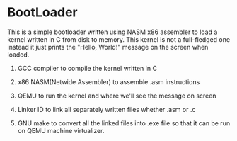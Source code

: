 # BootLoader
This is a simple bootloader written using NASM x86 assembler to load a kernel written in C from disk to memory. 
This kernel is not a full-fledged one instead it just prints the "Hello, World!" message on the screen when loaded. 
1. GCC compiler to compile the kernel written in C
	
2. x86 NASM(Netwide Assembler) to assemble .asm instructions
	
3. QEMU to run the kernel and where we'll see the message on screen
	
4. Linker ID to link all separately written files whether .asm or .c
	
5. GNU make to convert all the linked files into .exe file so that it can be run on QEMU machine virtualizer. 
